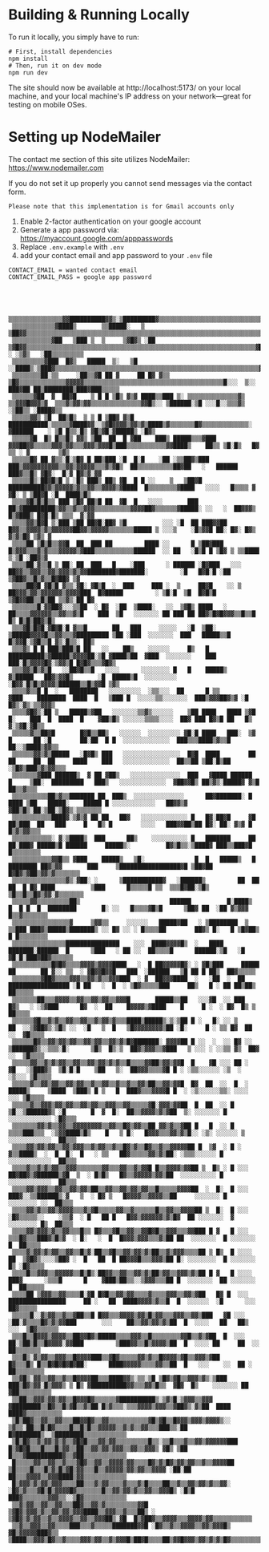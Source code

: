 # Building & Running Locally

To run it locally, you simply have to run:

```shell
# First, install dependencies
npm install
# Then, run it on dev mode
npm run dev
```

The site should now be available at http://localhost:5173/ on your local machine, and your local machine's IP address on your network—great for testing on mobile OSes.

# Setting up NodeMailer
The contact me section of this site utilizes NodeMailer: https://www.nodemailer.com

If you do not set it up properly you cannot send messages via the contact form.

```Please note that this implementation is for Gmail accounts only```

1. Enable 2-factor authentication on your google account
2. Generate a app password via: https://myaccount.google.com/apppasswords
3. Replace ```.env.example``` with ```.env```
4. add your contact email and app password to your ```.env``` file
```
CONTACT_EMAIL = wanted contact email
CONTACT_EMAIL_PASS = google app password
```
```


                                                                                                                                                       
 ▒▒▒▒▒▒▒▒▒▒▒▒▒▒▒▓▓██████████▓▓▒░▒█████████▓▒▒▒▒▒▒▒▒▒▒▒▒▒▒▒▒▒▒▒▒▒▒▒▒▒▒▒▒▒▒▒▒▒▒▒▒▒▒▒▒▒▒▒▒▒▒▒▒▒▒▒▒▒▒▒▒▒▒▒▒▒▒▒▒▒▒▒▒▒▒▒▒▒▒▒▒▒▒▒▒▒▒▓▒▓▒▒▒▒▒▒▒▒▒▒▒▒▒▒▒▒▒▒▒▒▒▒ 
 ▒▒▒▒▒▒▒▒▒▒▒▒▓████▒       ▒▒█████░   ▒   ▒██▓▓▒▒▒▒▒▒▒▒▒▒▒▒▒▒▒▒▒▒▒▒▒▒▒▒▒▒▒▒▒▒▒▒▒▒▒▒▒▒▒▒▒▒▒▒▒▒▒▒▒▒▒▒▒▒▒▒▒▒▒▒▒▒▒▒▒▒▒▒▒▒██▓▒██▓▓▓▒░▓▓██████████▒▒▒▒▒▒▒▒▒▒▒ 
 ▒▒▒▒▒▒▒▒▒▒▒▓██   ▒███ ▒  ▒     ▒▓█▓▒ ░██  ▒▓█▓▓▒▒▒▒▒▒▒▒▒▒▒▒▒▒▒▒▒▒▒▒▒▒▒▒▒▒▒▒▒▒▒▒▒▒▒▒▒▒▒▒▒▒▒▒▒▒▒▒▒▒▒▒▒▒▒▒▒▒▒▒▒▒▒▒▓███▒░▒▒▓▒░▒▒▓█░ ░ ░▒▓▒   ░██▒▒▒▒▒▒▒▒▒ 
 ▒▒▒▒▒▒▒▒▒▓███  █▓▒   █████  ▒░   ▒█ ░░████▒░▒███▓▒▒▒▒▒▒▒▒▒▒▒▒▒▒▒▒▒▒▒▒▒▒▒▒▒▒▒▒▒▒▒▒▒▒▒▒▒▒▒▒▒▒▒▒▒▒▒▒▒▒▒▒▒▒▒▒▒▓▓▓██░▒▓▒▓███▒▒██▓██████▒░░█████░▒██▒▒▒▒▒▒▒ 
 ▒▒▒▒▒▒▒▒██░▒▒     ░██▒▒▓█ ██ ▓     ██ █▓ ▓▒▒   ▒█▓▒▒▒▒▒▒▒▒▒▒▒▒▒▓▓▓▓▓▒▒▒▒▒▒▒▒▒▒▒▒▒▒▒▒▒▒▒▒▒▒▒▒▒▒▒▒▒▒▒▒▒▒▒▒▒▒▒█░░░  ▒░░  ███▓██ ██▒████████▒███▓███▒▒▒▒▒ 
 ▒▒▒▒▒▒▓██  ▓  ██▓█    ▒ █ █ ▒█▒ ▓▒▓ ████▒▒███ ▒░ ▒▒▒▒▒▒▒▒▒▒▒▒▒▒▓▒  ▒▒▓▓▓█▓▓▓▒▓  ▒▒▒▓▒▓▓▒▓▓▒▒▒▒▒▒▒▒▒▒▒▒▒▒▓▓█▒░░ ▒██████░▒█ ░░░█░░▒▒▒▓▒ ░▒██▒▒ ░████▓▒▒ 
 ▒▒▒▒▒▓▓▒ ▒█  ██▒█▒  ▒ ▒ █ ▒██▓ ▓▒█    ███████████░▒▒▒▒▒▓████▓▓░░▒▓█▓▓▓▓▒▓▓▒▓▒████▒▓▒▒▒▒▒▒▒█▓▒▒▒▒▒▒▒▒▒▒▒▒▒░  ▓██████    ░ ▒█ █▒▒░█▒ ▓█▒▓█░▓█████▒ ░█▓▒ 
 ▒▒▒▒▒▓█  █▒ █▒▒█▒ ▓▓▒ ▒██  ██  █ ▓██    ███▒ █████▒▒▒▓███   ▓▓▓██▓▓▒▒▒▒▒▓▓▓▒▓▓▒▒▒▓▓▓▒▓▓▓█▒███▒▒▒▒▒▒▒▒▒▒▒▓▓████▒    ██▒▒ ▒█░█▒   █▓  ▒▒ ░ ▓        ▒▓▒ 
 ▒▒▒▒▒█▓ ██ ▓▒▒░█░▒█▓ █ ██▒███ ░█  █░█    ░██ ░▒▒██▓▒███   ███▒▓▓▓▓▓▓▓▓▓▓▒▒▓▓▒▓▓▓▓▓▒▒▒▓▒▓█▒  ██▒▒▒▒▒▒▒▒▒▒██▓██   ░   ██████ ███▓▒▒█▒ ▓█▓░  █░▓ █▓▒▓░▓▓ 
 ▒▒▒▒▒█▒░██▓█▒█ ▒ ░█▒ ███▒ ██▒ ▓█  █ █ ░░    ▒   ▒██▓█   ██████████▓▓▒▓▓▓▓▓▒▓▒▒▓▓▒▒▓▓▓▓▒▓████  █▒▒▒▒▒▒▒▒▓████   ░░░░   █▒▒▒▒ ▓ ▓█░ ▒ ▒██▓█ ░█  ████▒█▒ 
 ▒▒▒▒▓█▒█▒█▒▒ ███ ▒█▓ ██▒█ ██  ▓█  █   ░░░░       ███   ██▒▓█████████▒▓▓▒▒▓▒▒▓▓▓▒▒▒▒▒▒▒▒▒▒▓▓▓▓██▓▒▒▒▒▒▒▓█████░ ░░   ░  ██▓▓▓▒ █▒▓███▒ █▓█░█▒ ▒▒▒  ▓░▓▓ 
 ▒▒▒▒▓▓▒█▓█ ▒░███ ▒██ ██▓█░██▓ ▒█          ░░░ ░█  ██ ███▓▓██       █▓▓▒▒▓▓▓▓▒▓▒▓▓▓▓▓▓██▓▓▒▓▓▓▓▓▒▒▒▒▒▒▒█████ ▒ ░░░▒    ░█▒▓▓█ ██░ █▓░ █▓▒ ▓▒▓▒█▓ ▒▓▒ ▓ 
 ▒▒▒▒██ ▒█▒█▒▒▓▓█  ██  ███ ██         ████ ░░      █ ▒██▓███        █▒▓▓▓▒▒▒▓▒▓▒▒▒▓▓▓▓▓▒▓███▒▒▒▒▒▒▒▒▒▒▒██████  ░░ ██   ░█▒█ █ ▒█▓ ▒ ▒▒████ ▒░▒█ ░██▓▒▓ 
 ▒▒▒▒██░▓▒▒█ ▒ ██░ ██  ███   █    ░███      ░ ██████ ░█▓███   ░░░  ██▓▓▒▒▓▓▓▒▒▓▓▒▓▓▓▒▓▒▓▓████████▓███████░         ░█   █▓█░█ ░██ ▒▓██▓▒▒█▒▓▒▒█▓██▓ ▒▓ 
 ▒▒▒▒██▓█ ▓█▒█ ▓▒▒░▓█░ ▓█▒█  ░  ███     ███ ░  ▒     ██▓█    ░░ ▒  ██▓▓▓▒▓▓▒▓▓▓▓▓▓▒▓▓▓▓███  █▓█████         ░ ▒█░█  ▒█  █▓█▒█ ▒▓█▓▓██▒▒█▒██ ▒▒▓▒░██ █▓ 
 ▒▒▒▒▒▒▒█░▓▓██▓░░░▒▒██  ░ █▓  ░██  ▒████░   ░░  ▒▓█▒ ████   ░      ██▒▒▒▒▓▓▓▓▓▓▒▒▓▓▒▒▓▒█    ███  ▒█   ░░░░░░░ ██ ███ ██ ██▓▒█▓█▓▓▓▒▒█▒▒█ █▒ █▒█▒██▓▒█▒ 
 ▒▒▒▓█▒█▓█░▓█▓█░█ ▓▒▒█       ██   ███     ░░░░░   ░█  ▒██░     ▒█████▓▓▓▓█▒▒▓▓▒▒▒▓█████████ ▒██ ░███  ░░░░░░░  ███   █████▒▒█ █▒▓▓█░▒▓█▒▒█ ▓▒░█▒▒░ ██▒ 
 ▒▒▒▓▒ █ █ ███▒███▒█ ██   ░░    ██▒    ░░░░░░     █▒   █   ██████████▒▓█████▒▓▓▓▓██░▒█ ▓████▒██  ▓███  ░░░░░░░    ███   ███░█▒▓▓▓▓█▓░▒▓▓▒█ █▓█▓▒▒▒▓█▓▒ 
 ▒▒▒▓▓▒█▒▓▒█   ░░██▓█▒▒█   ░░░░      ░░░░░░░░ █   █    █████▒    ▓▒█████   ██▓▒▓▓█▒       ░█  █████▒█  ░░░░░░░░░       ░█▓▓░█▒█▒▓▓▓▓▒██████▒▒█▒▓▓█ ▒▓▒ 
 ▒▒▒▒▓▒▒█ █  ░   ████████   ░░░░░░░░░  ░▒▒░░░  ██      █ ▒▒        ▓███    ████████  ████  █   ▒███ █  ░░░░░▒▒░░░░░░░  ███▒▓▓▓██▓▒▓ ░█   █▓▒░▓▒░▒▒▓▓▓▒ 
 ▒▒▒▒▓█▓▒░██ ▒   █████▒▓██   ░░░░░░░▒▒▓▒░░░░░░    ▒██ ████   ████ ▒▓█  █░    ███  █  ████  █    ▓██▒█▒ ░░░░░░▒▒▒▒░░░░  ██▓ ███ █▓▒█ ██   █▒ ▓░▒▓█░▓█▒▒ 
 ▒▒▒▒▒▓▒▒██▓█       █▓█▒▒██▒   ░░░░░░  ░░░░░░░░░ ▓█░█ ████   ███░  ▒▓  █      ██ ░█        ██░██  █ █  ░░░░░░░░░░░░░  ███▒▒▒████▒▓▒▒█   ██░░▒████▒▓▓▒▒ 
 ▒▒▒▒▒▒▓▓▒▓▒█████   ░█▓█▒ ███   ░░░░░░░░░░░░░░░░  █▓█  ████        ██  ██     ██  ██     ████    ███   ░░░░░░░░░░░░░  ██▒▒██ ▒██░█▒██ ░▒█▓▒███▒▓▒▓▓▒▒▒ 
 ▒▒▒▒▒▒▒▓███ ██████▒  ▓ ██ ▓██▒   ░░░░░░░░░░░░░░  ███   ▓████ ██████   █     ▒██░  █████████   ███▒   ░░░░░░░░░░░░░  ▓██▓▓█▒ ██▒▓▒░█████▓ ▓▒█ ██▒▒▓▒▒▒ 
 ▒▒▒▒▒▒▒▒▒▒██▒▓▒▒███████ ██  ███▒  ░░░░░░░░░░░░░░      ██▓███████░ █     ████ ▒██   █████░    █████ █ ░░░░░░░░░░░░   ██▓▓▒▓ ▓██▒█▒░██░▒██░▒█▓▒░▒▒▒▒▒▒▒ 
 ▒▒▒▒▒▒▒▒▒▒▒████▓░▒▓▒▓ ██ ██   ██▓   ░░░░░░░░░░░░░ █   █▓░██▓█     ▓█   ██▒███  ██   ███     █   █▒ █        ░░░░   ███▓▓██▒██ █▓░ ██░ ▓▒▓ █ █▒▓▒▓▓▒▒▒ 
 ▒▒▒▒▒▒▒▒▒▒▒░ ▓░▒████▒  ███      ██▒    ░░░░░░░░░░ █   ███████     ██   ██░███▓ █████▒█ ██████     █████▒░          █▓▒█▒▒░▒████▓ ███▒▒███▓█ █▒▒▒▒▒▒▒▒ 
 ▒▒▒▒▒▒▒▒▒▒▒▓▓█▒▒ ▓███    █████▒   ▒█░              █  █   █████▒   █  ████████ ██▓▒▓▓       ███     ▒█████████████████▓█ ▒██▓██  █▓█▓▒▓██▒▓▓▒▓▒▒▒▒▒▒▒ 
 ▒▒▒▒▒▒▒▒▒▒▒▒▒▒▒▓▒░▓██░ ░      ▒███████████▓   ░██████▒         ██  ██  ██  █ █▓ ████          ▒███      █▒▒▒▒▒█ ▒▒  ▒▒▒█▓██░▒█▒ ▒█▒▒█▒▒█▓▒▓▓░▓▒▒▒▒▒▒▒ 
 ▒▒▒▒▒▓▓▒▒▒▒▒▒▒▒▒██▒                         ██████          █░████▒   █  █ █  █  ████████       █░ ░░   █▒▒▒▒▓█▒█      ▒██▓ ██  ░██ ▓▒▓▓▓ █▒▒▓▒▒▒▒▒▒▒ 
 ▒▒▒▒▒▒▒▒▒▒▒▒▒▒▒▒▓     ▒▓▓▒▒     ░░░░░░   █████▓██   ░ ▒████████  ▒ ▒▒███ ███▓▒█████▒███████▒ ░░ █▓ ░░ ░ █▒▒▒▒██        ██▓▒ █░   █ ▒█▓██▒ █ █▒▒▒▒▒▒▒▒ 
 ▒▒▒▒▒▒▒▒▒▒▒▒▒▒▒███████████████    ░░░  ████▓▓▓▓█▒  ░   ████     ███████░██████  █      ▒███   ░ ██ ░░  ██▒▒▒▒█      ██████░▒█   ░█ ▓█░█░███▓██▓▒▒▒▒▒▒ 
 ▒▒▒▒▒▒▒▒▒▒▒█▓█▓▒▒▒▒▓▓▓▓▒▓▓▓▓████   ░  █ ██▓▓▓▓▓█▓░ ░ ▓█▒███     █████           ██       ██ ▓░░ ▒▒  ░ ▓█▓▓█▓▓█   ███  ░██████   ▒█ ██ █ ██▒  ██▓▒▒▒▒▒ 
 ▒▒▒▒▒▒▒▒▓██▓▒▒▒▒▓▓▓▒▒▓▓▒▓▒▒▓▓▓███  ░ ▓  ██▓▓▓████  ░   ░██  ░  ██   █████████████████ ░█ ██   ░  █  ░ ▒█▓▒▒▒▒▒███     ██▒   █ ░ ██ ██▒██▒     ██▒▒▒▒▒ 
 ▒▒▒▒▒▒▒██▒▒▒▓▓▓▓▒▒▓▓▒▒▓▓▒▓▓▒▒▓▓▓█       █████▒▒██   ░░░▓█  ░░ ███     █▓▒   ░ ░▒▓███      █▓  ░  ██    █▓▓▓▓▒▓████    █     █ ░  ░ █▓  █▒ ▒    ██▒▒▒▒ 
 ▒▒▒▒▒▒▓█▒▒▓▒▓▒▒▓▓▒▒▓▓▒▒▓▒▓▓▒▓▒▒▒████▒█████▒░▒░▒██ █ ░   █░ ░░ ▒      ██  ░░▒▓██▓▒░▒█▒ ░░  ░█   ▒  █   ▒█▓▓▓▓▓▓▓▓▒██ ░█░     █ ░ ▒▒ █▓  ██  ░░  ▓█▒▒▒▒ 
 ▒▒▒▒▒▒█▓▒▒▓▓▒▓▓▒▓▓▒▒▓▓▒▓▓▒▒▓▓▒▓▒█▓███████░ ▓▓▓▓██ █ ░░  ░  ░░ █▓ ░░ ▒██████▓▒░░▒▒▒░█░      ▒█▒  █▒░▒  ██▓▒▓▓▓▒▒▓███   ▒ ░░░ ░ ░░▒▒ ▓▒  ██▓ ░░  ▒█▒▒▒▒ 
 ▒▒▒▒▒▓▓▒▒▓▒▓▒▓▓▒▒▓▓▒▒▓▓▒▓▓▒▓▒▓▒▒█▒▒▒▒▓▓██▒▓▓▒▓▓█  █    ▓█ ░░░ ██ ░  ▓█   ░▒███▓▒  ▒█░█░█    ▒██   ▒░  ██▓▓▓▒▒▒▒▓█ █ ░ ░▒▒░░░░░░ ░▒  ░    ░▒░░░ ▒█▒▒▒▒ 
 ▒▒▒▒▒▓▒▒▓▓▒▓▓▒▒▓▓▒▓▓▒▒▓▒▒▓▓▒▒▓▒▒▓▒▒▓▓▒██▒▒▓▓▒▓▓█  █▓  ██  ░░  █  ░  █████▒     ▒████  ▒███▒ █ ▒   █  ███▓▒▒▒▓▓▓▓█ █  ░ ░▒░░░░░░▒▒░ ░░░░    ░░░ ▒█▒▒▒▒ 
 ▒▒▒▒▒▓▒▒▓▓▓▒▓▓▒▓▓▒▒▓▓▒▓▓▒▒▓▓▓▒▒▓▓▒▒▒▒▒▓█░▓▓▓▒▓▓██  █  ██  ░░ █      ▒█░░▒██████▓▒ ░█       █  ▓  █░  ██▒▒▓▓▓▓▒▓▒▓██  ▒░ ░░░░░░░ █ ░░░░░░░░░░░░ ░█▓▒▒▒ 
 ▒▒▒▒▒▒▒▓▓▒▓▒▒▓▓▒▒▓▓▓▓▓▓▓▓▒▒▓▓▒▒█▓▒▓▓▒▒██ ▓▓▒▓▒▒▓██ █   █  ░░ █ ▒▒▒▒███▒▒▒  ░▒▓▓████▒█▒    █   ▒ █░   █▓▓▓▒▒▒▓▓▒▓▒█░░ ░▒░ ░░░░░░ ▒ ░░░░░░░░░░░░  ██▒▒▒ 
 ▒▒▒▒▓▓▒▓▓▒▓▓▒▒▓▓▒▓▓▓▒▒▓▒▓▓▒▒▓▒▒█▓▒▓▒▒█▓▒▒▓▒▒▓▓▓▓▓██ █  ▒▓  ░ █ ░     ▓▒▒████▒  ░  █  █░  █   ░ ▒▒   ██▓▒▒▒▒▒▓▓▒▓▒██░ ░▒▒▒░░░░░░ █ ░░░░░░░░░░░░  ██▒▒▒ 
 ▒▒▒▒▓▒▒▓▒▓▒▓▓▒▒▓▓▓▒▒▒▒▒▒▒▓▓▒▒▒▓▓▒▒▓▒▓▓█ █▒▒▓▓▓▓▒▓▓██ ▒  █▒ ░ █ ░░░   ██▓██▓▒▓██████▒▓█  ▒  ░ █▒█▒   █▓▒▒▓▓▓▓▓▒▓▓▒██  ░░░░░░░░░░ █ ░░░░░░░░░░░░  ██▒▒▒ 
 ▒▒▒▒▓▓▒▓▓▓▒▒▓▓▒▒▓▓▒▓▓▒██▒▒▓▓▒▒▓▓▒▓▓▒▓▓▒▒█▒▒▒▒▒▓▓▓▓██  ░  █░  █ ░░░  ███▓░░▒▒██████▒░▓   ▒  ░ █▓ ▒   █▓▓▓▓▒▒▓▓▓▓▒▒██     ░░░░░░░ █  ░░░░░░░░ ░░  ██▒▒▒ 
 ▒▒▒▒▓▓▒▓▒▒▓▓▒▓▓▓▓▒▒▒▓▒▓█▒▒▒▒▒▓▓▒▒▓▒▒▒▒▒▒█▒▒▓▓▒▒▓▓▓▓██ ▒  █░  █ ░░░ ░█▓▒▒▒▒▒░░    ░▒▒▓  ░ █   ██ █   █▓▓▒▓▓▓▓▓▓▒▓▒█▓  ██ ░░░░░░░  ▓ ░░░░░░░░ █▒  ██▒▒▒ 
 ▒▒▒▒▓▓▒▓▓▓▒▓▒▒▓▓▒▒▒█▒▒ █▓▒▒▒▓█▒▒▓▓▒▒▓▓█▓█▒▒▓▓▓▒▒▒▓▓███ █ ▓   █ ░░░   ▒▒▒█▓▒▒▒███▓▒█▒▓  ░ █░   ░  █  █▓▓▓▒▓▓▓▒▒▒▓▒██ ██  ░░░░░░░  █ ░░░░░░░  █  ██▒▒▒▒ 
 ▒▒▒▒▓▒▓▓▒▓▒▓▓▒▒▓▓▒▒█▒▓░██▒▒▓█▒▒▓▓▒▓▓▒▓▒██▒▒▓▒▓▓▓▒▒▒▒██ ▒ █▒  █ ░░░░  ██  ▒▓█▓▒░░░░▒██▓ ░  █   ██  █ ██▓▓▓█▒▒▒▓▓▓▒██ █░ ░░░░░░░░  █ ░░░░░░░ █▒ ░█▓▒▒▒▒ 
 ▒▒▒▒█▒▒▓▓▓▒▒▓▓▓▓▓▒▒█▒█▒░██▓▓▒▒▓▓▒▒▓▓▒▓▒██▒▓▓▒▒▓▓▓▒▓▒██ █ ▓   █ ░░░░  ███▓      ░▒▒▒█      █    ▓███▒██▒▒░░▒▓▓▓▒▒▒██ █  ░░░░░░░  ██ ░░░░░░░ █  ██▒▒▒▒▒ 
 ▒▒▒▒██ ▒▓▓▓▒▒▓▓▒▒▒▒█░▓█ █▓█▒▒▓▓▒▓▓▒▒▒▒▓▒▒▒▒▓▓▓▒▒▓▓▒▓██   █▓ █  ░░░   ████████████████     ██ ░   ██  ████▓▓▓▓▒▓▒▒█  █  ░░░░░░  ░█      ░░░   ██▓▒▒▒▒▒ 
 ▒▒▒▒▒█░░▓▒▓▓▒▒▓▒▒▓██▒▒█ █▓▓▒▒▒▓▓▓▓▒▓▓▒█▒▓▓▒▒▒▓▓▓▒▒▓▓▒███   ▓█ ░░░  ░██░▓▒▒▒▒█▓▒▓▒▓▓███       ░░░    ██▒▒▓▓▒▓▓▒▓▒██  █  ░░░░   ██   ██▒ ░░░  ▒█▓▒▒▒▒▒▒ 
 ▒▒▒█▒▒█▓▓▓▒▓▓▓▓▒▒██▓▓█▓▒█████▒▒▒▒▓▓▓▒▒█▒▒▒▒▒▒▒▒▓▓█▒▒▓▒▓██  █  ░░░  ██░▒██▒█▒▒█▓▓▓▓░▓▓███         ▒███▓▓▒▒█▒▓▓▓▓▒██  █  ░░░░ ██     ██  ░░   ██▒▒▒▒▒▒▒ 
 ▒▒▒█▒░▓▒▓▓▒▒▓▓▓▒▒█▓▓▓▓███▒▒▓█▓▒▒▒▒▒▓▓▒▓▒▒█▓▓▓▓▒▓█▒▒▓▓▓▒▓██         █▓▒▒▒█▒ █▒▒█▓█▓█▓█▓██░      ████▓▓▓▓▓▒▒▒▒▓▓▒▒██  █   ░░░    ░░  ██ ░    ██▒▒▒▒▒▒▒▒ 
 ▒▒▓█▒░▓▓▒▒▓▓▒▒▓▒▒█▓▓▓▓██▒▒▒████▓▓▒░▒▒░▒█ ▒█▓▒▓█▒▒▓▓▓▒▓▒░▒███     ███▒█▓▒▓▓░█▒▓▓▓▒ ▒ █▒ ▓██████████▓▓▒▒▒▓▓▒█▒▒  ▓█▓  █▒    ░░░░░░░ ██     ▓██▒▒▒▒▒▒▒▒▒ 
 ▒▒██▒▒▓▓▓▒▓▓▒▓▓▒▒█▓▓▓█▓▒▒▒▒▒▒▓██████████▒░▒▓▒█░▒▓▓▓▒▒▓▓▓  ▓████████▒▒█▓▒▒█▒▓█▒▒▓▒██░█▒▓▒▒▒░▒▒▒▓▓▓▓▒▓▓▓▒▒▓██▓▒░▓▒██  ████              ████▓▒▒▒▒▒▒▒▒▒▒ 
 ▒█▒██▓▒▒▓▓▒▒▓▓▒▒▒██▓▓█▓▒▒▓▓▒▒▒▒▒▒▒▒▒▒▒▓█▒▓█▒▒█▓▓▓▒▓▓▓▒▓▓▓▓▒░░   ▒▓▒▒░██▒▒█▒█▓▒▒▒▒█▒▒█▒█▒▒▓▓▓▓▓▒▒▓▒▓▒▒▓▓▒▒▒███▒▒░██  █▓███████▒░░▒████████▒▒▒▒▒▒▒▒▒▒▒▒ 
 ▒█▒█▓▒▒▓▒▓▓▒▓▒▓▒▒▓█▓█▒▒▒▓▓▒▓▓▒▒▒▒▒▒▒▒▒█▒▒░▒▒█▒▒▒▓▒▒▓▓▒▓▓▓▓▓▓███ █▒▓█▓█▒▒▒█▒▒▒█▒▓▓▒▒██▒▒▓▓▒▓▓▒▓▓▓▒▒▓▓▒▒▓▓▓▒ ▓█▒ ▒██  █▒▒▒▓██████████▓▒▒▓██▒▒▒▒▒▒▒▒▒▒▒▒ 
 █▒▒▒▒▒▓▓▒▒▓▓▒▒▓▒▒▒▓█▓▒▒▓▓▒▒▓▓▓▓▒▓▓▒▒▒▒█▓▒▓▒█▓▒▓▓▒▓▓▒▒▓▒▒▓▓▓▓██ ▒█▒▒▒▒█▒▒▒█▒▓▒█▒▓█▒▓▓▒▒▒█▒▒▓▓▓▓▓▒▓▓▒▓▓▒▒▓▓▓▓ ░██░██  ██▒▒▒▓▓▓▓▒▒▓▓▓████▒▓▓▒▒▒▒▒▒▒▒▒▒▒▒ 
 █▒▓▓▓▒▓▒▓▓▒▓▓▓▒▒▒▒██▒▒▒▓▒▓▓▒▒▒▒▓▒▒▒▓▒█▒▒▒▒██▒▒▓▒▒▓▓▒▓▓▒▓▒▒▓▓░ ░█▓▒▓▒▒▒▓█▒█▒▓▓▓▓█▓▒▒▒▒▒▒▒█▒▒▓▓▒▓▓▒▓▒▒▓▓▒▒▓▓▓█▒ ░█▒█  ███▓▒▒▒▒▒▒▒▓▓▓▒▒░░▒█▓▒▒▒▒▒▒▒▒▒▒▒▒ 
 ▒▒▓▒▓▓▒▒▓▓▒▒▓▓▒▒▒██▓▒▒▓▓▒▓▒▒▒▒▒▒▒▒▒▓▓█ ▒▓█▓▒▓▓▓▒▓▒▒▓▓▒▓▓▒▓▓▓████▒▒▓▓▓▒▒▓▒▒▒██▒ ░ ▒▓█▓▒▓▒▓▓▒▒▓▒▒▓▓▓▓▒▒▓▓▒▒▓▓▓██▒░▓█  █▒▓██▓▒▒▓▓▓▓▒▒▒▓▓▓▓▒▓▓▒▒▒▒▒▒▒▒▒▒▒ 
 ▒▒▓▒▒▓▓▓▒▒▓▓▒▒▒▒███▒▒▒▓▒▒▒▒▒███████▓▓█ ░█▓▒▒▓▒▒▓▓▓▓▒▒▓▓▒▓▓▓█▒ ▓█▒▓▓▓▓▓███▓▒▒  ▒████▒▒▓▓▓▒█▓▒▒▓▒▒▒▒▓▓▓▒▓▓▒▒▓▒▓▓▓█▒██▓█▒▒▒▒██▒▓▓█▓▓▓▒▓▓▒▓▒▓▒█▓▒▒▒▒▒▒▒▒▒ 
                                                                                                                                                       
```
